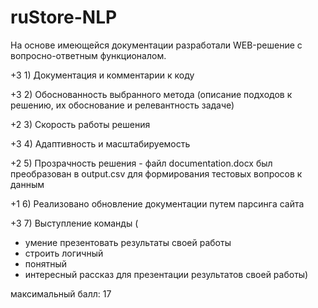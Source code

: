 # ruStore-NLP
На основе имеющейся документации разработали WEB-решение с вопросно-ответным функционалом. 

+3 1) Документация и комментарии к коду 

+3 2) Обоснованность выбранного метода (описание подходов к решению, их обоснование и релевантность задаче)

+2 3) Скорость работы решения

+3 4) Адаптивность и масштабируемость

+2 5) Прозрачность решения - файл documentation.docx был преобразован в output.csv для формирования тестовых вопросов к данным

+1 6) Реализовано обновление документации путем парсинга сайта

+3 7) Выступление команды (
   + умение презентовать результаты своей работы
   + строить логичный
   + понятный 
   + интересный рассказ для презентации результатов своей работы)

максимальный балл: 17 
